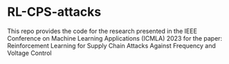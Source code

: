 # RL-CPS-attacks
This repo provides the code for the research presented in the IEEE Conference on Machine Learning Applications (ICMLA) 2023 for the paper: Reinforcement Learning for Supply Chain Attacks Against Frequency and Voltage Control

